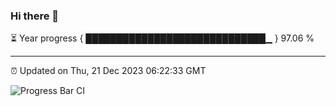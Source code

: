 ### Hi there 👋

⏳ Year progress { █████████████████████████████▁ } 97.06 %

---

⏰ Updated on Thu, 21 Dec 2023 06:22:33 GMT

![Progress Bar CI](https://github.com/ZhaoGui/ZhaoGui/workflows/Progress%20Bar%20CI/badge.svg)
